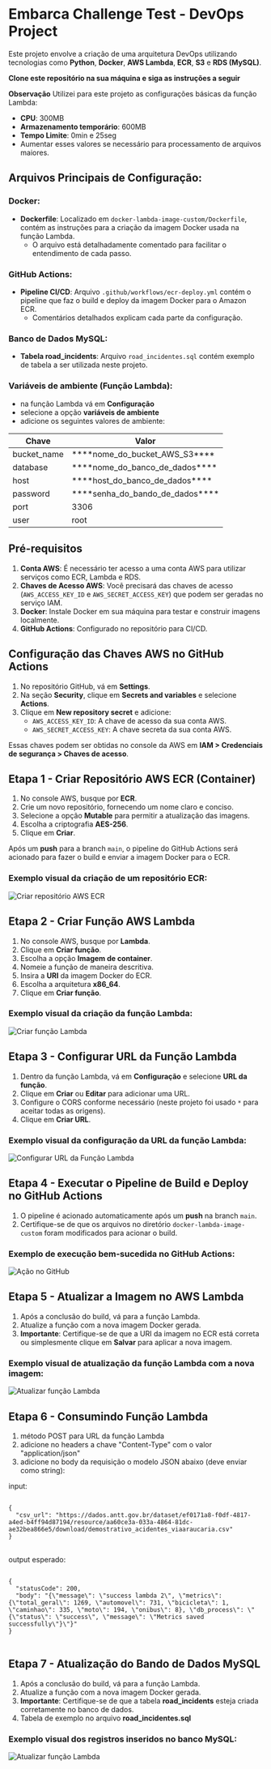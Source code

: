 # Embarca Challenge Test - DevOps Project

Este projeto envolve a criação de uma arquitetura DevOps utilizando tecnologias como **Python**, **Docker**, **AWS Lambda**, **ECR**, **S3** e **RDS (MySQL)**.

**Clone este repositório na sua máquina e siga as instruções a seguir**

**Observação**
Utilizei para este projeto as configurações básicas da função Lambda:
- **CPU**: 300MB
- **Armazenamento temporário**: 600MB
- **Tempo Limite**: 0min e 25seg
- Aumentar esses valores se necessário para processamento de arquivos maiores.

## Arquivos Principais de Configuração:

### Docker:
- **Dockerfile**: Localizado em `docker-lambda-image-custom/Dockerfile`, contém as instruções para a criação da imagem Docker usada na função Lambda.
  - O arquivo está detalhadamente comentado para facilitar o entendimento de cada passo.

### GitHub Actions:
- **Pipeline CI/CD**: Arquivo `.github/workflows/ecr-deploy.yml` contém o pipeline que faz o build e deploy da imagem Docker para o Amazon ECR.
  - Comentários detalhados explicam cada parte da configuração.

### Banco de Dados MySQL:
- **Tabela road_incidents**: Arquivo `road_incidentes.sql` contém exemplo de tabela a ser utilizada neste projeto.

### Variáveis de ambiente (Função Lambda):
- na função Lambda vá em **Configuração**
- selecione a opção **variáveis de ambiente**
- adicione os seguintes valores de ambiente:
<table>
    <thead>
    <tr>
        <th>Chave</th>
        <th>Valor</th>
    <tr>
    </thead>
    <tr>
        <td>bucket_name</td>
        <td>****nome_do_bucket_AWS_S3****</td>
    </tr>
    <tr>
        <td>database</td>
        <td>****nome_do_banco_de_dados****</td>
    </tr>
    <tr>
        <td>host</td>
        <td>****host_do_banco_de_dados****</td>
    </tr>
    <tr>
        <td>password</td>
        <td>****senha_do_bando_de_dados****</td>
    </tr>
    <tr>
        <td>port</td>
        <td>3306</td>
    </tr>
    <tr>
        <td>user</td>
        <td>root</td>
    </tr>
    <tbody>
    </tbody>
</table>

## Pré-requisitos

1. **Conta AWS**: É necessário ter acesso a uma conta AWS para utilizar serviços como ECR, Lambda e RDS.
2. **Chaves de Acesso AWS**: Você precisará das chaves de acesso (`AWS_ACCESS_KEY_ID` e `AWS_SECRET_ACCESS_KEY`) que podem ser geradas no serviço IAM.
3. **Docker**: Instale Docker em sua máquina para testar e construir imagens localmente.
4. **GitHub Actions**: Configurado no repositório para CI/CD.

## Configuração das Chaves AWS no GitHub Actions

1. No repositório GitHub, vá em **Settings**.
2. Na seção **Security**, clique em **Secrets and variables** e selecione **Actions**.
3. Clique em **New repository secret** e adicione:
   - `AWS_ACCESS_KEY_ID`: A chave de acesso da sua conta AWS.
   - `AWS_SECRET_ACCESS_KEY`: A chave secreta da sua conta AWS.

Essas chaves podem ser obtidas no console da AWS em **IAM > Credenciais de segurança > Chaves de acesso**.

## Etapa 1 - Criar Repositório AWS ECR (Container)

1. No console AWS, busque por **ECR**.
2. Crie um novo repositório, fornecendo um nome claro e conciso.
3. Selecione a opção **Mutable** para permitir a atualização das imagens.
4. Escolha a criptografia **AES-256**.
5. Clique em **Criar**.

Após um **push** para a branch `main`, o pipeline do GitHub Actions será acionado para fazer o build e enviar a imagem Docker para o ECR.

### Exemplo visual da criação de um repositório ECR:

![Criar repositório AWS ECR](img/image_criacao_container_aws_ERR.png)

## Etapa 2 - Criar Função AWS Lambda

1. No console AWS, busque por **Lambda**.
2. Clique em **Criar função**.
3. Escolha a opção **Imagem de container**.
4. Nomeie a função de maneira descritiva.
5. Insira a **URI** da imagem Docker do ECR.
6. Escolha a arquitetura **x86_64**.
7. Clique em **Criar função**.

### Exemplo visual da criação da função Lambda:

![Criar função Lambda](img/image_criacao_funcao_lambda.png)

## Etapa 3 - Configurar URL da Função Lambda

1. Dentro da função Lambda, vá em **Configuração** e selecione **URL da função**.
2. Clique em **Criar** ou **Editar** para adicionar uma URL.
3. Configure o CORS conforme necessário (neste projeto foi usado `*` para aceitar todas as origens).
4. Clique em **Criar URL**.

### Exemplo visual da configuração da URL da função Lambda:

![Configurar URL da Função Lambda](img/image_criacao_URL_FUNCAO_LAMBDA.png)

## Etapa 4 - Executar o Pipeline de Build e Deploy no GitHub Actions

1. O pipeline é acionado automaticamente após um **push** na branch `main`.
2. Certifique-se de que os arquivos no diretório `docker-lambda-image-custom` foram modificados para acionar o build.

### Exemplo de execução bem-sucedida no GitHub Actions:

![Ação no GitHub](img/image_action_exec_github.png)

## Etapa 5 - Atualizar a Imagem no AWS Lambda

1. Após a conclusão do build, vá para a função Lambda.
2. Atualize a função com a nova imagem Docker gerada.
3. **Importante**: Certifique-se de que a URI da imagem no ECR está correta ou simplesmente clique em **Salvar** para aplicar a nova imagem.

### Exemplo visual de atualização da função Lambda com a nova imagem:

![Atualizar função Lambda](img/image_build_action.png)

## Etapa 6 - Consumindo Função Lambda

1) método POST para URL da função Lambda<br>
2) adicione no headers a chave "Content-Type" com o valor "application/json"<br>
3) adicione no body da requisição o modelo JSON abaixo (deve enviar como string):

<p>input:</p>
<pre>
<code>
{
  "csv_url": "https://dados.antt.gov.br/dataset/ef0171a8-f0df-4817-a4ed-b4ff94d87194/resource/aa60ce3a-033a-4864-81dc-ae32bea866e5/download/demostrativo_acidentes_viaaraucaria.csv"
}
</code>
</pre>

<p>output esperado:</p>
<pre>
<code>
{
  "statusCode": 200,
  "body": "{\"message\": \"success lambda 2\", \"metrics\": {\"total_geral\": 1269, \"automovel\": 731, \"bicicleta\": 1, \"caminhao\": 335, \"moto\": 194, \"onibus\": 8}, \"db_process\": \"{\"status\": \"success\", \"message\": \"Metrics saved successfully\"}\"}"
}
</code>
</pre>


## Etapa 7 - Atualização do Bando de Dados MySQL

1. Após a conclusão do build, vá para a função Lambda.
2. Atualize a função com a nova imagem Docker gerada.
3. **Importante**: Certifique-se de que a tabela **road_incidents** esteja criada corretamente no banco de dados.
4. Tabela de exemplo no arquivo **road_incidentes.sql**

### Exemplo visual dos registros inseridos no banco MySQL:

![Atualizar função Lambda](img/image_update_table_mysql.png)